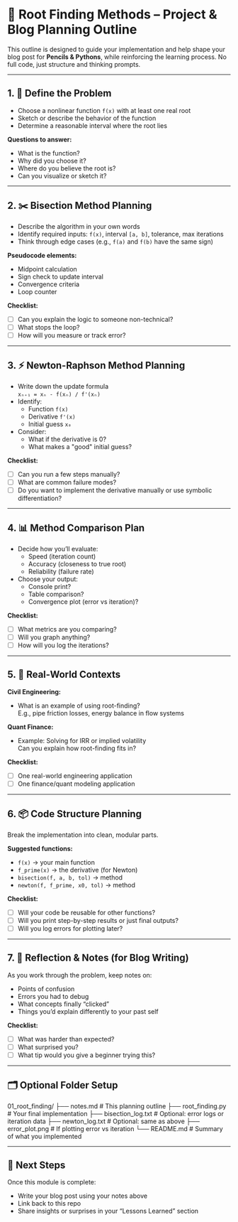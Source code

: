 # 📘 Root Finding Methods – Project & Blog Planning Outline

This outline is designed to guide your implementation and help shape your blog post for **Pencils & Pythons**, while reinforcing the learning process. No full code, just structure and thinking prompts.

---

## 1. 🔧 Define the Problem

- Choose a nonlinear function `f(x)` with at least one real root
- Sketch or describe the behavior of the function
- Determine a reasonable interval where the root lies

**Questions to answer:**
- What is the function?
- Why did you choose it?
- Where do you believe the root is?
- Can you visualize or sketch it?

---

## 2. ✂️ Bisection Method Planning

- Describe the algorithm in your own words
- Identify required inputs: `f(x)`, interval `[a, b]`, tolerance, max iterations
- Think through edge cases (e.g., `f(a)` and `f(b)` have the same sign)

**Pseudocode elements:**
- Midpoint calculation
- Sign check to update interval
- Convergence criteria
- Loop counter

**Checklist:**
- [ ] Can you explain the logic to someone non-technical?
- [ ] What stops the loop?
- [ ] How will you measure or track error?

---

## 3. ⚡ Newton-Raphson Method Planning

- Write down the update formula  
  `xₙ₊₁ = xₙ - f(xₙ) / f'(xₙ)`
- Identify:
  - Function `f(x)`
  - Derivative `f'(x)`
  - Initial guess `x₀`
- Consider:
  - What if the derivative is 0?
  - What makes a "good" initial guess?

**Checklist:**
- [ ] Can you run a few steps manually?
- [ ] What are common failure modes?
- [ ] Do you want to implement the derivative manually or use symbolic differentiation?

---

## 4. 📊 Method Comparison Plan

- Decide how you’ll evaluate:
  - Speed (iteration count)
  - Accuracy (closeness to true root)
  - Reliability (failure rate)
- Choose your output:
  - Console print?
  - Table comparison?
  - Convergence plot (error vs iteration)?

**Checklist:**
- [ ] What metrics are you comparing?
- [ ] Will you graph anything?
- [ ] How will you log the iterations?

---

## 5. 🔬 Real-World Contexts

**Civil Engineering:**
- What is an example of using root-finding?  
  E.g., pipe friction losses, energy balance in flow systems

**Quant Finance:**
- Example: Solving for IRR or implied volatility  
  Can you explain how root-finding fits in?

**Checklist:**
- [ ] One real-world engineering application
- [ ] One finance/quant modeling application

---

## 6. 📦 Code Structure Planning

Break the implementation into clean, modular parts.

**Suggested functions:**
- `f(x)` → your main function
- `f_prime(x)` → the derivative (for Newton)
- `bisection(f, a, b, tol)` → method
- `newton(f, f_prime, x0, tol)` → method

**Checklist:**
- [ ] Will your code be reusable for other functions?
- [ ] Will you print step-by-step results or just final outputs?
- [ ] Will you log errors for plotting later?

---

## 7. 🧠 Reflection & Notes (for Blog Writing)

As you work through the problem, keep notes on:

- Points of confusion
- Errors you had to debug
- What concepts finally “clicked”
- Things you’d explain differently to your past self

**Checklist:**
- [ ] What was harder than expected?
- [ ] What surprised you?
- [ ] What tip would you give a beginner trying this?

---

## 🗂️ Optional Folder Setup

01_root_finding/
├── notes.md # This planning outline
├── root_finding.py # Your final implementation
├── bisection_log.txt # Optional: error logs or iteration data
├── newton_log.txt # Optional: same as above
├── error_plot.png # If plotting error vs iteration
└── README.md # Summary of what you implemented


---

## 🚀 Next Steps

Once this module is complete:
- Write your blog post using your notes above
- Link back to this repo
- Share insights or surprises in your “Lessons Learned” section


